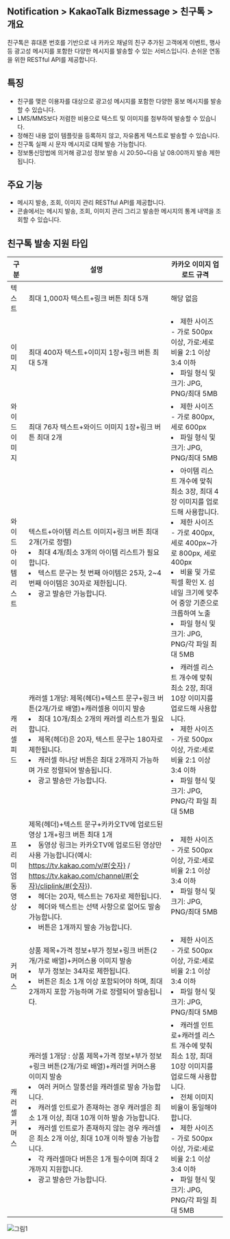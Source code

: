 ## Notification > KakaoTalk Bizmessage > 친구톡 > 개요

친구톡은 휴대폰 번호를 기반으로 내 카카오 채널의 친구 추가된 고객에게 이벤트, 행사 등 광고성 메시지를 포함한 다양한 메시지를 발송할 수 있는 서비스입니다.
손쉬운 연동을 위한 RESTful API를 제공합니다.

## 특징
* 친구를 맺은 이용자를 대상으로 광고성 메시지를 포함한 다양한 홍보 메시지를 발송할 수 있습니다.
* LMS/MMS보다 저렴한 비용으로 텍스트 및 이미지를 첨부하여 발송할 수 있습니다.
* 정해진 내용 없이 템플릿을 등록하지 않고, 자유롭게 텍스트로 발송할 수 있습니다.
* 친구톡 실패 시 문자 메시지로 대체 발송 가능합니다.
* 정보통신망법에 의거해 광고성 정보 발송 시 20:50~다음 날 08:00까지 발송 제한됩니다.

## 주요 기능
* 메시지 발송, 조회, 이미지 관리 RESTful API를 제공합니다.
* 콘솔에서는 메시지 발송, 조회, 이미지 관리 그리고 발송한 메시지의 통계 내역을 조회할 수 있습니다.


## 친구톡 발송 지원 타입

|구분	| 설명                                                                                                                                                                                                                                                                                                 | 카카오 이미지 업로드 규격 |
|-- |----------------------------------------------------------------------------------------------------------------------------------------------------------------------------------------------------------------------------------------------------------------------------------------------------| --|
|텍스트	| 최대 1,000자 텍스트+링크 버튼 최대 5개                                                                                                                                                                                                                                                                        | 해당 없음 |
|이미지	| 최대 400자 텍스트+이미지 1장+링크 버튼 최대 5개                                                                                                                                                                                                                                                                 | </li><li> 제한 사이즈 - 가로 500px 이상, 가로:세로 비율 2:1 이상 3:4 이하</li><li>파일 형식 및 크기: JPG, PNG/최대 5MB |
|와이드 이미지	| 최대 76자 텍스트+와이드 이미지 1장+링크 버튼 최대 2개                                                                                                                                                                                                                                                              | </li><li> 제한 사이즈 - 가로 800px, 세로 600px</li><li>파일 형식 및 크기: JPG, PNG/최대 5MB |
|와이드 아이템 리스트| 	텍스트+아이템 리스트 이미지+링크 버튼 최대 2개(가로 정렬)<br><li>최대 4개/최소 3개의 아이템 리스트가 필요합니다.</li><li>텍스트 문구는 첫 번째 아이템은 25자, 2~4번째 아이템은 30자로 제한됩니다.</li><li>광고 발송만 가능합니다.</li>                                                                                                                                       | </li><li> 아이템 리스트 개수에 맞춰 최소 3장, 최대 4장 이미지를 업로드해 사용합니다.</li><li>제한 사이즈 - 가로 400px, 세로 400px~가로 800px, 세로 400px</li><li>비율 및 가로 픽셀 확인 X. 섬네일 크기에 맞추어 중앙 기준으로 크롭하여 노출</li><li>파일 형식 및 크기: JPG, PNG/각 파일 최대 5MB |
|캐러셀 피드| 	캐러셀 1개당: 제목(헤더)+텍스트 문구+링크 버튼(2개/가로 배열)+캐러셀용 이미지 발송<li>최대 10개/최소 2개의 캐러셀 리스트가 필요합니다.</li><li>제목(헤더)은 20자, 텍스트 문구는 180자로 제한됩니다.</li><li>캐러셀 하나당 버튼은 최대 2개까지 가능하며 가로 정렬되어 발송됩니다.</li><li>광고 발송만 가능합니다.</li>                                                                                         | </li><li>캐러셀 리스트 개수에 맞춰 최소 2장, 최대 10장 이미지를 업로드해 사용합니다. </li><li>제한 사이즈 - 가로 500px 이상, 가로:세로 비율 2:1 이상 3:4 이하</li><li>파일 형식 및 크기: JPG, PNG/각 파일 최대 5MB |
|프리미엄 동영상| 	제목(헤더)+텍스트 문구+카카오TV에 업로드된 영상 1개+링크 버튼 최대 1개<li>동영상 링크는 카카오TV에 업로드된 영상만 사용 가능합니다(예시: https://tv.kakao.com/v/#{숫자} / https://tv.kakao.com/channel/#{숫자}/cliplink/#{숫자}).</li><li>헤더는 20자, 텍스트는 76자로 제한됩니다.</li><li>헤더와 텍스트는 선택 사항으로 없어도 발송 가능합니다.</li><li>버튼은 1개까지 발송 가능합니다.</li>                | </li><li>제한 사이즈 - 가로 500px 이상, 가로:세로 비율 2:1 이상 3:4 이하 </li><li>파일 형식 및 크기: JPG, PNG/최대 5MB |
|커머스| 	상품 제목+가격 정보+부가 정보+링크 버튼(2개/가로 배열)+커머스용 이미지 발송<li>부가 정보는 34자로 제한됩니다.</li><li>버튼은 최소 1개 이상 포함되어야 하며, 최대 2개까지 포함 가능하며 가로 정렬되어 발송됩니다.</li>                                                                                                                                                      | </li><li>제한 사이즈 - 가로 500px 이상, 가로:세로 비율 2:1 이상 3:4 이하 </li><li>파일 형식 및 크기: JPG, PNG/최대 5MB |
|캐러셀 커머스| 	캐러셀 1개당 : 상품 제목+가격 정보+부가 정보+링크 버튼(2개/가로 배열)+캐러셀 커머스용 이미지 발송<br><li>여러 커머스 말풍선을 캐러셀로 발송 가능합니다.</li><li>캐러셀 인트로가 존재하는 경우 캐러셀은 최소 1개 이상, 최대 10개 이하 발송 가능합니다.</li><li>캐러셀 인트로가 존재하지 않는 경우 캐러셀은 최소 2개 이상, 최대 10개 이하 발송 가능합니다.</li><li>각 캐러셀마다 버튼은 1개 필수이며 최대 2개까지 지원합니다.</li><li>광고 발송만 가능합니다.</li> | </li><li> 캐러셀 인트로+캐러셀 리스트 개수에 맞춰 최소 1장, 최대 10장 이미지를 업로드해 사용합니다.</li><li>전체 이미지 비율이 동일해야 합니다.</li><li>제한 사이즈 - 가로 500px 이상, 가로:세로 비율 2:1 이상 3:4 이하</li><li>파일 형식 및 크기: JPG, PNG/각 파일 최대 5MB |

![그림1](https://static.toastoven.net/prod_alimtalk/KTB_Image_1_friendtalk_2024.08.png)

